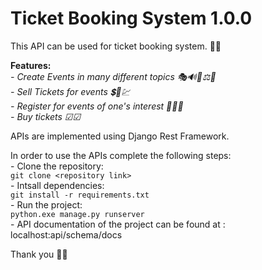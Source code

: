 # Ticket Booking System 1.0.0

This API can be used for ticket booking system. 🎫✅

**Features:** <br> 
      *- Create Events in many different topics 🎭🔊🧬⚖🔬* <br>
      *- Sell Tickets for events 💲💸💹* <br>
      *- Register for events of one's interest 🙌✨😮* <br>
      *- Buy tickets ☑☑* <br>

APIs are implemented using Django Rest Framework.

In order to use the APIs complete the following steps: <br>
    - Clone the repository: <br> ```git clone <repository link> ``` <br>
    - Intsall dependencies: <br> ```git install -r requirements.txt ``` <br>
    - Run the project: <br> ```python.exe manage.py runserver ``` <br>
    - API documentation of the project can be found at : localhost:api/schema/docs

Thank you 🙂😉
